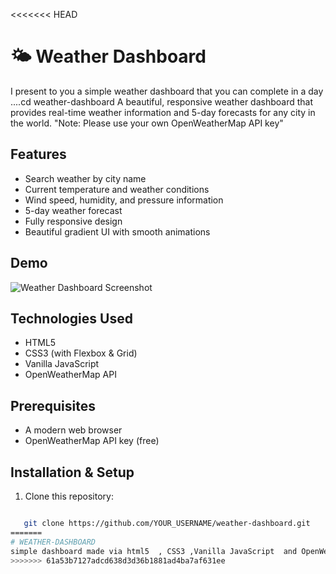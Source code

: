 <<<<<<< HEAD
# 🌤️ Weather Dashboard
I present to you a simple weather dashboard that you can complete in a day ....cd weather-dashboard
A beautiful, responsive weather dashboard that provides real-time weather information and 5-day forecasts for any city in the world.
"Note: Please use your own OpenWeatherMap API key"
##  Features

-  Search weather by city name
-  Current temperature and weather conditions
-  Wind speed, humidity, and pressure information
-  5-day weather forecast
-  Fully responsive design
-  Beautiful gradient UI with smooth animations

##  Demo

![Weather Dashboard Screenshot](screenshot.png)

##  Technologies Used

- HTML5
- CSS3 (with Flexbox & Grid)
- Vanilla JavaScript
- OpenWeatherMap API

##  Prerequisites

- A modern web browser
- OpenWeatherMap API key (free)

##  Installation & Setup

1. Clone this repository:
```bash

   git clone https://github.com/YOUR_USERNAME/weather-dashboard.git
=======
# WEATHER-DASHBOARD
simple dashboard made via html5  , CSS3 ,Vanilla JavaScript  and OpenWeatherMap API
>>>>>>> 61a53b7127adcd638d3d36b1881ad4ba7af631ee

